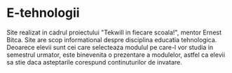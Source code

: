 # E-tehnologii
Site realizat in cadrul  proiectului "Tekwill in fiecare scoala!", mentor Ernest Bitca. Site are scop informational despre disciplina educatia tehnologica. Deoarece elevii sunt cei care selecteaza modulul pe care-l vor studia in semestrul urmator, este binevenita o prezentare a modulelor, astfel ca elevii sa stie daca  asteptarile corespund continuturilor de invatare.
